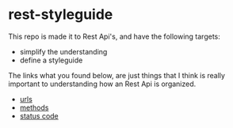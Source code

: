 # rest-styleguide

This repo is made it to Rest Api's, and have the following targets:

- simplify the understanding
- define a styleguide

The links what you found below, are just things that I think is really important to understanding how an Rest Api is organized.

- [urls](https://github.com/darlanmendonca/rest-styleguide/blob/master/urls.md)
- [methods](https://github.com/darlanmendonca/rest-styleguide/blob/master/methods.md)
- [status code](https://github.com/darlanmendonca/rest-styleguide/blob/master/status_code.md)
